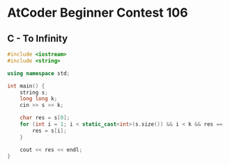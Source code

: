 # AtCoder Beginner Contest 106
## C - To Infinity
```cpp
#include <iostream>
#include <string>

using namespace std;

int main() {
    string s;
    long long k;
    cin >> s >> k;

    char res = s[0];
    for (int i = 1; i < static_cast<int>(s.size()) && i < k && res == '1'; i++) {
        res = s[i];
    }

    cout << res << endl;
}
```
